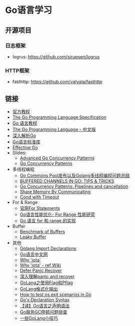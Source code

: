 # Go语言学习

## 开源项目

### 日志框架
* logrus: https://github.com/sirupsen/logrus

### HTTP框架
* fasthttp: https://github.com/valyala/fasthttp

## 链接

* [官方教程](https://golang.org/doc/)
* [The Go Programming Language Specification](https://golang.org/ref/spec)
* [Go 语言教程](http://www.runoob.com/go/go-tutorial.html)
* [The Go Programming Language - 中文版](https://yar999.gitbooks.io/gopl-zh/content/)
* [深入解析Go](https://tiancaiamao.gitbooks.io/go-internals/content/zh/)
* [Go语言标准库](https://books.studygolang.com/The-Golang-Standard-Library-by-Example/)
* [Effective Go](https://golang.org/doc/effective_go.html)
* Slides:
    * [Advanced Go Concurrency Patterns](https://talks.golang.org/2013/advconc.slide)
    * [Go Concurrency Patterns](https://talks.golang.org/2012/concurrency.slide)
* 多线程编程
    * [Go Commons Pool发布以及Golang多线程编程问题总结](http://jolestar.com/go-commons-pool-and-go-concurrent/)
    * [BUFFERED CHANNELS IN GO: TIPS & TRICKS](https://www.rapidloop.com/blog/golang-channels-tips-tricks.html)
    * [Go Concurrency Patterns: Pipelines and cancellation](https://blog.golang.org/pipelines)
    * [Share Memory By Communicating](https://blog.golang.org/share-memory-by-communicating)
    * [Cond with Timeout](https://gist.github.com/zviadm/c234426882bfc8acba88f3503edaaa36#file-cond2-go)
* For & Range
    * [官网For Statements](https://golang.org/ref/spec#For_statements)
    * [Go语言性能优化- For Range 性能研究](https://www.flysnow.org/2018/10/20/golang-for-range-slice-map.html)
    * [Go 语言 for 和 range 的实现](https://draveness.me/golang-for-range)
* Buffer
    * [Benchmark of Buffers](https://omgnull.github.io/go-benchmark/buffer/)
    * [Leaky Buffer](https://golang.org/doc/effective_go.html#leaky_buffer)
* 其他
    * [Golang Import Declarations](https://golang.org/ref/spec#Import_declarations)
    * [Go语言中文网](https://studygolang.com/)
    * [Why 'iota'](https://groups.google.com/forum/#!topic/golang-nuts/ku6rvTmLM4o)
    * [Why 'iota' - ref Wiki](https://en.wikipedia.org/wiki/Iota)
    * [Defer,Panic,Recover](https://blog.golang.org/defer-panic-and-recover)
    * [深入理解panic and recover](https://ieevee.com/tech/2017/11/23/go-panic.html)
    * [GoLang之使用Flag和Pflag](https://o-my-chenjian.com/2017/09/20/Using-Flag-And-Pflag-With-Golang/)
    * [GoLang格式化输出](https://www.cnblogs.com/yinzhengjie/p/7680829.html)
    * [How to test os.exit scenarios in Go](https://stackoverflow.com/questions/26225513/how-to-test-os-exit-scenarios-in-go)
    * [Go's Declaration Syntax](https://blog.golang.org/gos-declaration-syntax)
    * [【译】Go语言之声明语法](https://studygolang.com/articles/11812)
    * [Go服务GC停顿问题排查](https://mp.weixin.qq.com/s/H34xmtDIomaVSmZQO1JK-g)
    * [一些GoLang小技巧](https://cloud.tencent.com/developer/article/1067780)
